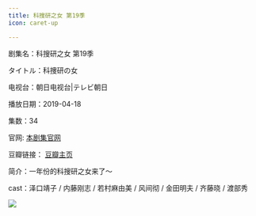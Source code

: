 ```yaml
---
title: 科搜研之女 第19季
icon: caret-up

---
```


剧集名：科搜研之女 第19季

タイトル：科捜研の女

电视台：朝日电视台|テレビ朝日

播放日期：2019-04-18

集数：34

官网: [本剧集官网](https://www.tv-asahi.co.jp/kasouken19/)

豆瓣链接： [豆瓣主页](https://movie.douban.com/subject/30421546/)


简介：一年份的科搜研之女来了～

cast：泽口靖子 / 内藤刚志 / 若村麻由美 / 风间彻 / 金田明夫 / 齐藤晓 / 渡部秀

![](https://listpic.tsgsanjiao.com/2019/2019ksyzns19.jpg)